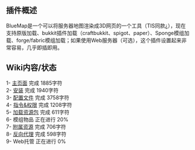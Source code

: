 ## 插件概述  
BlueMap是一个可以将服务器地图渲染成3D网页的一个工具（TIS同款¿），现在支持原版加载、bukkit插件加载（craftbukkit、spigot、paper）、Sponge模组加载、forge/fabric模组加载；如果使用Web服务器（可选），这个插件设置起来非常容易，几乎即插即用。

## Wiki内容/状态
1- [主页面](https://github.com/Song-Xin233/BlueMap-Wiki/blob/main/home.md) 完成 1885字符  
2- [安装](https://github.com/Song-Xin233/BlueMap-Wiki/blob/main/install.md) 完成 1940字符  
3- [配置文件](https://github.com/Song-Xin233/BlueMap-Wiki/blob/main/config.md) 完成 3758字符  
4- [指令&权限](https://github.com/Song-Xin233/BlueMap-Wiki/blob/main/command.md) 完成 1208字符  
5- [加载资源包](https://github.com/Song-Xin233/BlueMap-Wiki/blob/main/resourcepacks.md) 完成 611字符  
6- 模组物品 正在进行 20%  
7- [附属资源](https://github.com/Song-Xin233/BlueMap-Wiki/blob/main/3rd%20suppord.md) 完成 706字符  
8- [反向代理](https://github.com/Song-Xin233/BlueMap-Wiki/blob/main/nginx.md) 完成 598字符  
9- Web托管 正在进行 0%  
